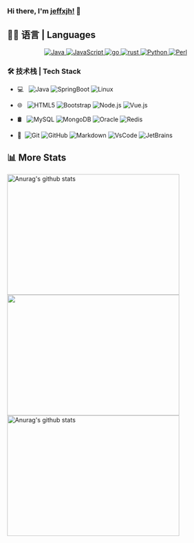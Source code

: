### Hi there, I'm [jeffxjh!](https://jeffxjh.top) 👋


## 👨‍💻 语言 | Languages

<p align="center">
    

  
  <a href="https://github.com/search?q=user%3Alrusso96+is%3Arepo+language%3Ajava">
    <img alt="Java" src="https://img.shields.io/badge/java-%2314354C.svg?&style=for-the-badge&logo=java&logoColor=white">
  </a>
   <a href="https://github.com/search?q=user%3Alrusso96+is%3Arepo+language%3Ajavascript">
     <img alt="JavaScript" src="https://img.shields.io/badge/javascript-%2314354C.svg?&style=for-the-badge&logo=javascript&logoColor=%23F7DF1E">
  </a>
  <a href="https://github.com/search?q=user%3Alrusso96+is%3Arepo+language%3Ajavascript">
     <img alt="go" src="https://img.shields.io/badge/go-%2314354C.svg?&style=for-the-badge&logo=go&logoColor=%#007D9C">
  </a>
  
  <a href="https://github.com/search?q=user%3Alrusso96+is%3Arepo+language%3Ajavascript">
     <img alt="rust" src="https://img.shields.io/badge/rust-%2314354C.svg?&style=for-the-badge&logo=rust&logoColor=%#0B7261">
  </a>
    

  <a href="https://github.com/search?q=user%3Alrusso96+is%3Arepo+language%3Apython">
    <img alt="Python" src="https://img.shields.io/badge/python-%2314354C.svg?&style=for-the-badge&logo=python&logoColor=white">
  </a>
	
  <a href="https://github.com/search?q=user%3Alrusso96+is%3Arepo+language%3Apython">
    <img alt="Perl" src="https://img.shields.io/badge/perl-%2314354C.svg?&style=for-the-badge&logo=perl&logoColor=%#0B7261">
  </a>
</p>

### 🛠 技术栈 | Tech Stack

- 💻 &#160; ![Java](https://img.shields.io/badge/-Java-333333?style=flat&logo=Java&logoColor=007396)
![SpringBoot](https://img.shields.io/badge/-SpringBoot-333333?style=flat&logo=SpringBoot&logoColor=FCC624)
![Linux](https://img.shields.io/badge/-Linux-333333?style=flat&logo=Linux&logoColor=FCC624)


- 🌐 &#160; ![HTML5](https://img.shields.io/badge/-HTML5-333333?style=flat&logo=HTML5)
![Bootstrap](https://img.shields.io/badge/-Bootstrap-333333?style=flat&logo=bootstrap&logoColor=563D7C)
![Node.js](https://img.shields.io/badge/-Node.js-333333?style=flat&logo=node.js)
![Vue.js](https://img.shields.io/badge/-VueJS-333333?style=flat&logo=Vue.js)
- 🛢 &#160; ![MySQL](https://img.shields.io/badge/-MySQL-333333?style=flat&logo=mysql)
![MongoDB](https://img.shields.io/badge/-MongoDB-333333?style=flat&logo=mongodb)
![Oracle](https://img.shields.io/badge/-Oracle-333333?style=flat&logo=Oracle)
![Redis](https://img.shields.io/badge/-Redis-333333?style=flat&logo=Redis)
- 🔧 &#160;![Git](https://img.shields.io/badge/-Git-333333?style=flat&logo=git)
![GitHub](https://img.shields.io/badge/-GitHub-333333?style=flat&logo=github)
![Markdown](https://img.shields.io/badge/-Markdown-333333?style=flat&logo=markdown)
![VsCode](https://img.shields.io/badge/-VsCode-333333?style=flat&logo=visual-studio-code)
![JetBrains](https://img.shields.io/badge/-JetBrains-333333?style=flat&logo=jetbrains)


## 📊 More Stats
<div>
	<a href="https://github.com/jeffxjh/github-readme-stats">
	  <img height="280" width="400" align="left" src="https://github-readme-stats.anuraghazra1.vercel.app/api?username=jeffxjh&show_icons=true&include_all_commits=true&theme=material-palenight" alt="Anurag's github stats" />
	</a>
</div>

<div>
	<a href="https://github.com/jeffxjh/github-readme-stats">
	  <!-- Change the `github-readme-stats.anuraghazra1.vercel.app` to `github-readme-stats.vercel.app`  -->
	  <img height="280" width="400" align="left" src="https://github-readme-stats.anuraghazra1.vercel.app/api/top-langs/?username=jeffxjh&layout=compact&theme=material-palenight" />
	</a>
</div>

<div> 
    <a href="https://github.com/jeffxjh/github-readme-stats">
     <img height="280" width="400" align="left" src="https://github-readme-stats.vercel.app/api/wakatime?username=xujh&api_domain=wakapi.jeffxjh.top&bg_color=2D3748&title_color=2F855A&icon_color=2F855A&text_color=ffffff&custom_title=Wakapi%20Week%20Stats&layout=compact" alt="Anurag's github stats" />
    </a>
</div>
  








<!--
**jeffxjh/jeffxjh** is a ✨ _special_ ✨ repository because its `README.md` (this file) appears on your GitHub profile.

Here are some ideas to get you started:

- 🔭 I’m currently working on ...
- 🌱 I’m currently learning ...
- 👯 I’m looking to collaborate on ...
- 🤔 I’m looking for help with ...
- 💬 Ask me about ...
- 📫 How to reach me: ...
- 😄 Pronouns: ...
- ⚡ Fun fact: ...
-->

